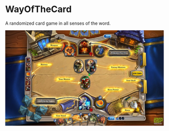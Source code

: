 # WayOfTheCard
A randomized card game in all senses of the word.




<img src="https://github.com/juicyslew/WayOfTheCard/blob/master/hearthStone.png" width="600">

